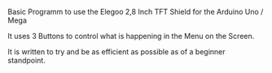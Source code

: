Basic Programm to use the Elegoo 2,8 Inch TFT Shield for the Arduino Uno / Mega

It uses 3 Buttons to control what is happening in the Menu on the Screen.

It is written to try and be as efficient as possible as of a beginner standpoint.
